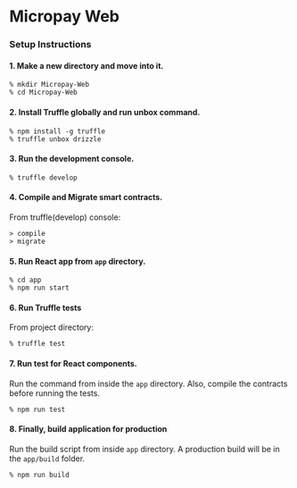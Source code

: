 # Micropay Web

### Setup Instructions

#### 1. Make a new directory and move into it.
    % mkdir Micropay-Web
    % cd Micropay-Web

#### 2. Install Truffle globally and run unbox command.
    % npm install -g truffle 
    % truffle unbox drizzle

#### 3. Run the development console.
    % truffle develop

#### 4. Compile and Migrate smart contracts.
From truffle(develop) console:

    > compile
    > migrate

#### 5. Run React app from `app` directory.
    % cd app
    % npm run start

#### 6. Run Truffle tests
From project directory:

    % truffle test
     
#### 7. Run test for React components.
Run the command from inside the `app` directory. Also, compile the contracts before running the tests.
    
    % npm run test
    
#### 8. Finally, build application for production
 Run the build script from inside `app` directory. A production build will be in the `app/build` folder.
 
    % npm run build